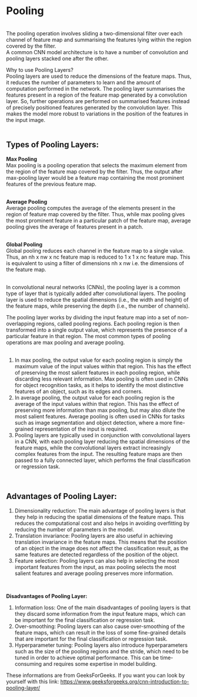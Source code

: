 # Pooling
<br/>
The pooling operation involves sliding a two-dimensional filter over each channel of feature map and summarising the features lying within the region covered by the filter. <br/>
A common CNN model architecture is to have a number of convolution and pooling layers stacked one after the other. <br/>

Why to use Pooling Layers?<br/>
Pooling layers are used to reduce the dimensions of the feature maps. Thus, it reduces the number of parameters to learn and the amount of computation performed in the network.
The pooling layer summarises the features present in a region of the feature map generated by a convolution layer. So, further operations are performed on summarised features instead of precisely positioned features generated by the convolution layer. This makes the model more robust to variations in the position of the features in the input image. <br/>
<br/>

## Types of Pooling Layers:
 
**Max Pooling**<br/>
Max pooling is a pooling operation that selects the maximum element from the region of the feature map covered by the filter. Thus, the output after max-pooling layer would be a feature map containing the most prominent features of the previous feature map. <br/>
<br/>

**Average Pooling** <br/>
Average pooling computes the average of the elements present in the region of feature map covered by the filter. Thus, while max pooling gives the most prominent feature in a particular patch of the feature map, average pooling gives the average of features present in a patch. <br/>
<br/>

**Global Pooling** <br/>
Global pooling reduces each channel in the feature map to a single value. Thus, an nh x nw x nc feature map is reduced to 1 x 1 x nc feature map. This is equivalent to using a filter of dimensions nh x nw i.e. the dimensions of the feature map. <br/>
<br/>

In convolutional neural networks (CNNs), the pooling layer is a common type of layer that is typically added after convolutional layers. The pooling layer is used to reduce the spatial dimensions (i.e., the width and height) of the feature maps, while preserving the depth (i.e., the number of channels).<br/>

The pooling layer works by dividing the input feature map into a set of non-overlapping regions, called pooling regions. Each pooling region is then transformed into a single output value, which represents the presence of a particular feature in that region. The most common types of pooling operations are max pooling and average pooling.<br/>
<br/>

1. In max pooling, the output value for each pooling region is simply the maximum value of the input values within that region. This has the effect of preserving the most salient features in each pooling region, while discarding less relevant information. Max pooling is often used in CNNs for object recognition tasks, as it helps to identify the most distinctive features of an object, such as its edges and corners.
2. In average pooling, the output value for each pooling region is the average of the input values within that region. This has the effect of preserving more information than max pooling, but may also dilute the most salient features. Average pooling is often used in CNNs for tasks such as image segmentation and object detection, where a more fine-grained representation of the input is required.
3. Pooling layers are typically used in conjunction with convolutional layers in a CNN, with each pooling layer reducing the spatial dimensions of the feature maps, while the convolutional layers extract increasingly complex features from the input. The resulting feature maps are then passed to a fully connected layer, which performs the final classification or regression task. <br/>
<br/>

## Advantages of Pooling Layer:
1. Dimensionality reduction: The main advantage of pooling layers is that they help in reducing the spatial dimensions of the feature maps. This reduces the computational cost and also helps in avoiding overfitting by reducing the number of parameters in the model.
2. Translation invariance: Pooling layers are also useful in achieving translation invariance in the feature maps. This means that the position of an object in the image does not affect the classification result, as the same features are detected regardless of the position of the object.
3. Feature selection: Pooling layers can also help in selecting the most important features from the input, as max pooling selects the most salient features and average pooling preserves more information. <br/>
<br/>

**Disadvantages of Pooling Layer:** <br/>
1. Information loss: One of the main disadvantages of pooling layers is that they discard some information from the input feature maps, which can be important for the final classification or regression task.
2. Over-smoothing: Pooling layers can also cause over-smoothing of the feature maps, which can result in the loss of some fine-grained details that are important for the final classification or regression task.
3. Hyperparameter tuning: Pooling layers also introduce hyperparameters such as the size of the pooling regions and the stride, which need to be tuned in order to achieve optimal performance. This can be time-consuming and requires some expertise in model building.


These informations are from GeeksForGeeks. If you want you can look by yourself with this link: https://www.geeksforgeeks.org/cnn-introduction-to-pooling-layer/
